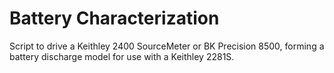 # Battery Characterization

Script to drive a Keithley 2400 SourceMeter or BK Precision 8500, 
forming a battery discharge model for use with a Keithley 2281S.
